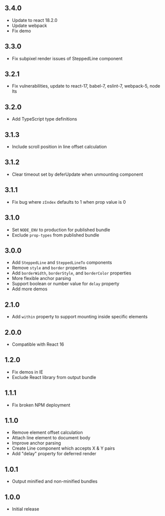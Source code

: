 ## 3.4.0
* Update to react 18.2.0
* Update webpack
* Fix demo

## 3.3.0
* Fix subpixel render issues of SteppedLine component

## 3.2.1
* Fix vulnerabilities, update to react-17, babel-7, eslint-7, webpack-5, node lts

## 3.2.0
* Add TypeScript type definitions

## 3.1.3
* Include scroll position in line offset calculation

## 3.1.2
* Clear timeout set by deferUpdate when unmounting component

## 3.1.1
* Fix bug where `zIndex` defaults to 1 when prop value is 0

## 3.1.0
* Set `NODE_ENV` to production for published bundle
* Exclude `prop-types` from published bundle

## 3.0.0
* Add `SteppedLine` and `SteppedLineTo` components
* Remove `style` and `border` properties
* Add `borderWidth`, `borderStyle`, and `borderColor` properties
* More flexible anchor parsing
* Support boolean or number value for `delay` property
* Add more demos

## 2.1.0
* Add `within` property to support mounting inside specific elements

## 2.0.0
* Compatible with React 16

## 1.2.0
* Fix demos in IE
* Exclude React library from output bundle

## 1.1.1
* Fix broken NPM deployment

## 1.1.0
* Remove element offset calculation
* Attach line element to document body
* Improve anchor parsing
* Create Line component which accepts X & Y pairs
* Add "delay" property for deferred render

## 1.0.1
* Output minified and non-minified bundles

## 1.0.0
* Initial release
